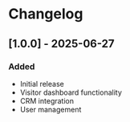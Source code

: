 ﻿# Changelog

## [1.0.0] - 2025-06-27
### Added
- Initial release
- Visitor dashboard functionality
- CRM integration
- User management
